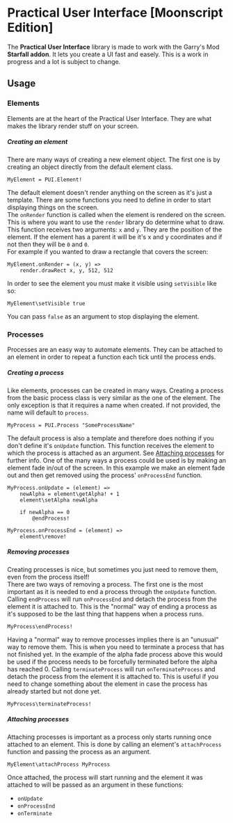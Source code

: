# Practical User Interface [Moonscript Edition]

The **Practical User Interface** library is made to work with the Garry's Mod **Starfall addon**. It lets you create a UI fast and easely. This is a work in progress and a lot is subject to change.

## Usage

### Elements

Elements are at the heart of the Practical User Interface. They are what makes the library render stuff on your screen.

##### Creating an element

There are many ways of creating a new element object. The first one is by creating an object directly from the default element class.
```
MyElement = PUI.Element!
```
The default element doesn't render anything on the screen as it's just a template. There are some functions you need to define in order to start displaying things on the screen.\
The `onRender` function is called when the element is rendered on the screen. This is where you want to use the `render` library do determine what to draw. This function receives two arguments: `x` and `y`. They are the position of the element. If the element has a parent it will be it's x and y coordinates and if not then they will be `0` and `0`.\
For example if you wanted to draw a rectangle that covers the screen:
```
MyElement.onRender = (x, y) =>
    render.drawRect x, y, 512, 512
```
In order to see the element you must make it visible using `setVisible` like so:
```
MyElement\setVisible true
```
You can pass `false` as an argument to stop displaying the element.

### Processes

Processes are an easy way to automate elements. They can be attached to an element in order to repeat a function each tick until the process ends.

##### Creating a process

Like elements, processes can be created in many ways. Creating a process from the basic process class is very similar as the one of the element. The only exception is that it requires a name when created. if not provided, the name will default to `process`.
```
MyProcess = PUI.Process "SomeProcessName"
```
The default process is also a template and therefore does nothing if you don't define it's `onUpdate` function. This function receives the element to which the process is attached as an argument. See [Attaching processes](#####attaching-processes) for further info. One of the many ways a process could be used is by making an element fade in/out of the screen. In this example we make an element fade out and then get removed using the process' `onProcessEnd` function.
```
MyProcess.onUpdate = (element) =>
    newAlpha = element\getAlpha! + 1
    element\setAlpha newAlpha

    if newAlpha == 0
        @endProcess!

MyProcess.onProcessEnd = (element) =>
    element\remove!
```

##### Removing processes

Creating processes is nice, but sometimes you just need to remove them, even from the process itself!\
There are two ways of removing a process. The first one is the most important as it is needed to end a process through the `onUpdate` function.\
Calling `endProcess` will run `onProcessEnd` and detach the process from the element it is attached to. This is the "normal" way of ending a process as it's supposed to be the last thing that happens when a process runs.
```
MyProcess\endProcess!
```
Having a "normal" way to remove processes implies there is an "unusual" way to remove them. This is when you need to terminate a process that has not finished yet. In the example of the alpha fade process above this would be used if the process needs to be forcefully terminated before the alpha has reached 0. Calling `terminateProcess` will run `onTerminateProcess` and detach the process from the element it is attached to. This is useful if you need to change something about the element in case the process has already started but not done yet.
```
MyProcess\terminateProcess!
```

##### Attaching processes

Attaching processes is important as a process only starts running once attached to an element. This is done by calling an element's `attachProcess` function and passing the process as an argument.
```
MyElement\attachProcess MyProcess
```
Once attached, the process will start running and the element it was attached to will be passed as an argument in these functions:
- `onUpdate`
- `onProcessEnd`
- `onTerminate`
